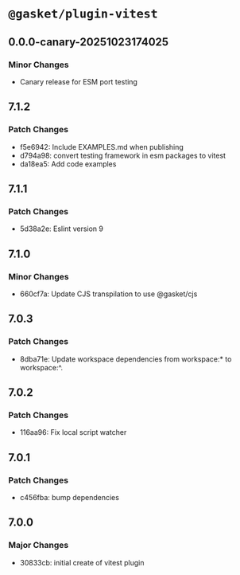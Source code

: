 # `@gasket/plugin-vitest`

## 0.0.0-canary-20251023174025

### Minor Changes

- Canary release for ESM port testing

## 7.1.2

### Patch Changes

- f5e6942: Include EXAMPLES.md when publishing
- d794a98: convert testing framework in esm packages to vitest
- da18ea5: Add code examples

## 7.1.1

### Patch Changes

- 5d38a2e: Eslint version 9

## 7.1.0

### Minor Changes

- 660cf7a: Update CJS transpilation to use @gasket/cjs

## 7.0.3

### Patch Changes

- 8dba71e: Update workspace dependencies from workspace:\* to workspace:^.

## 7.0.2

### Patch Changes

- 116aa96: Fix local script watcher

## 7.0.1

### Patch Changes

- c456fba: bump dependencies

## 7.0.0

### Major Changes

- 30833cb: initial create of vitest plugin
